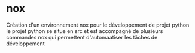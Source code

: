 # nox

Création d'un environnement nox pour le développement de projet python
le projet python se situe en src et est accompagné de plusieurs commandes nox qui permettent d'automaatiser les tâches de développement